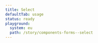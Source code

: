 ```yaml
---
title: Select
defaultTab: usage
status: ready
playground:
  system: eu
  path: /story/components-forms--select
---
```

